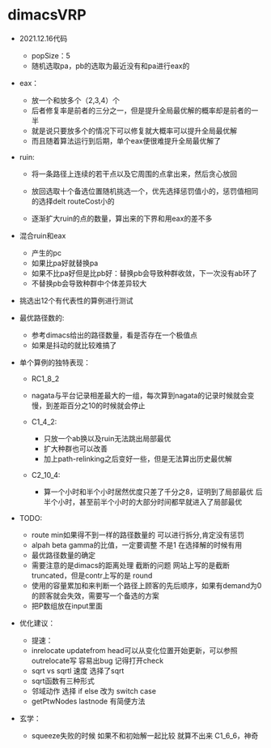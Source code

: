 # dimacsVRP

- 2021.12.16代码
    - popSize：5
    - 随机选取pa，pb的选取为最近没有和pa进行eax的

- eax：
    - 放一个和放多个（2,3,4）个
    - 后者修复率是前者的三分之一，但是提升全局最优解的概率却是前者的一半
    - 就是说只要放多个的情况下可以修复就大概率可以提升全局最优解
    - 而且随着算法运行到后期，单个eax便很难提升全局最优解了

- ruin:
    - 将一条路径上连续的若干点以及它周围的点拿出来，然后贪心放回
    - 放回选取十个备选位置随机挑选一个，优先选择惩罚值小的，惩罚值相同的选择delt routeCost小的

    - 逐渐扩大ruin的点的数量，算出来的下界和用eax的差不多

- 混合ruin和eax
    - 产生的pc
    - 如果比pa好就替换pa
    - 如果不比pa好但是比pb好：替换pb会导致种群收敛，下一次没有ab环了
    - 不替换pb会导致种群中个体差异较大

- 挑选出12个有代表性的算例进行测试

- 最优路径数的:
    - 参考dimacs给出的路径数量，看是否存在一个极值点
    - 如果是抖动的就比较难搞了

- 单个算例的独特表现：

    - RC1_8_2 
    - nagata与平台记录相差最大的一组，每次算到nagata的记录时候就会变慢，到差距百分之10的时候就会停止

    - C1_4_2:
        - 只放一个ab换以及ruin无法跳出局部最优
        - 扩大种群也可以改善
        - 加上path-relinking之后变好一些，但是无法算出历史最优解

    - C2_10_4:
        - 算一个小时和半个小时居然优度只差了千分之8，证明到了局部最优 后半个小时，甚至前半个小时的大部分时间都早就进入了局部最优

- TODO:
    - route min如果得不到一样的路径数量的 可以进行拆分,肯定没有惩罚
    - alpah beta gamma的比值，一定要调整 不是1 在选择解的时候有用
    - 最优路径数量的确定
    - 需要注意的是dimacs的距离处理 截断的问题 网站上写的是截断truncated，但是contr上写的是 round
    - 使用的容量累加和来判断一个路径上顾客的先后顺序，如果有demand为0的顾客就会失效，需要写一个备选的方案
    - 把P数组放在input里面

- 优化建议：
    - 提速：
    - inrelocate updatefrom head可以从变化位置开始更新，可以参照outrelocate写 容易出bug 记得打开check
    - sqrt vs sqrtl 速度 选择了sqrt
    - sqrt函数有三种形式
    - 邻域动作 选择 if else 改为 switch case
    - getPtwNodes lastnode 有简便方法

- 玄学：
    - squeeze失败的时候 如果不和初始解一起比较 就算不出来 C1_6_6，神奇
